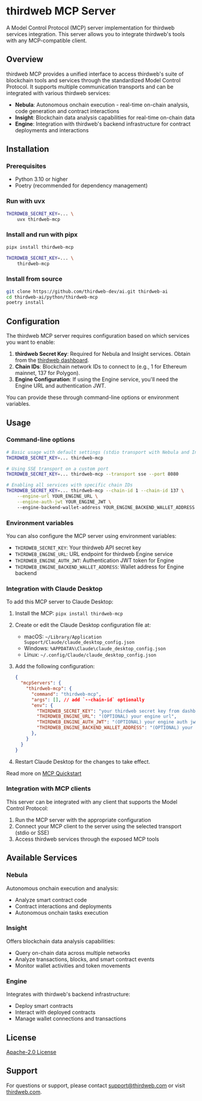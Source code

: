 # thirdweb MCP Server

A Model Control Protocol (MCP) server implementation for thirdweb services integration. This server allows you to integrate thirdweb's tools with any MCP-compatible client.

## Overview

thirdweb MCP provides a unified interface to access thirdweb's suite of blockchain tools and services through the standardized Model Control Protocol. It supports multiple communication transports and can be integrated with various thirdweb services:

- **Nebula**: Autonomous onchain execution - real-time on-chain analysis, code generation and contract interactions
- **Insight**: Blockchain data analysis capabilities for real-time on-chain data
- **Engine**: Integration with thirdweb's backend infrastructure for contract deployments and interactions

## Installation

### Prerequisites

- Python 3.10 or higher
- Poetry (recommended for dependency management)

### Run with uvx
```bash
THIRDWEB_SECRET_KEY=... \
    uvx thirdweb-mcp
```

### Install and run with pipx

```bash
pipx install thirdweb-mcp

THIRDWEB_SECRET_KEY=... \
    thirdweb-mcp
```

### Install from source

```bash
git clone https://github.com/thirdweb-dev/ai.git thirdweb-ai
cd thirdweb-ai/python/thirdweb-mcp
poetry install
```

## Configuration

The thirdweb MCP server requires configuration based on which services you want to enable:

1. **thirdweb Secret Key**: Required for Nebula and Insight services. Obtain from the [thirdweb dashboard](https://thirdweb.com/dashboard).
2. **Chain IDs**: Blockchain network IDs to connect to (e.g., 1 for Ethereum mainnet, 137 for Polygon).
3. **Engine Configuration**: If using the Engine service, you'll need the Engine URL and authentication JWT.

You can provide these through command-line options or environment variables.

## Usage

### Command-line options

```bash
# Basic usage with default settings (stdio transport with Nebula and Insight)
THIRDWEB_SECRET_KEY=... thirdweb-mcp 

# Using SSE transport on a custom port
THIRDWEB_SECRET_KEY=... thirdweb-mcp --transport sse --port 8080

# Enabling all services with specific chain IDs
THIRDWEB_SECRET_KEY=... thirdweb-mcp --chain-id 1 --chain-id 137 \
    --engine-url YOUR_ENGINE_URL \
    --engine-auth-jwt YOUR_ENGINE_JWT \ 
    --engine-backend-wallet-address YOUR_ENGINE_BACKEND_WALLET_ADDRESS
```

### Environment variables

You can also configure the MCP server using environment variables:

- `THIRDWEB_SECRET_KEY`: Your thirdweb API secret key
- `THIRDWEB_ENGINE_URL`: URL endpoint for thirdweb Engine service
- `THIRDWEB_ENGINE_AUTH_JWT`: Authentication JWT token for Engine
- `THIRDWEB_ENGINE_BACKEND_WALLET_ADDRESS`: Wallet address for Engine backend

### Integration with Claude Desktop
To add this MCP server to Claude Desktop:

1. Install the MCP: `pipx install thirdweb-mcp`

2. Create or edit the Claude Desktop configuration file at:
   - macOS: `~/Library/Application Support/Claude/claude_desktop_config.json`
   - Windows: `%APPDATA%\Claude\claude_desktop_config.json`
   - Linux: `~/.config/Claude/claude_desktop_config.json`

3. Add the following configuration:

   ```json
   {
     "mcpServers": {
       "thirdweb-mcp": {
         "command": "thirdweb-mcp",
         "args": [], // add `--chain-id` optionally
         "env": {
           "THIRDWEB_SECRET_KEY": "your thirdweb secret key from dashboard",
           "THIRDWEB_ENGINE_URL": "(OPTIONAL) your engine url",
           "THIRDWEB_ENGINE_AUTH_JWT": "(OPTIONAL) your engine auth jwt",
           "THIRDWEB_ENGINE_BACKEND_WALLET_ADDRESS": "(OPTIONAL) your engine backend wallet address",           
         },
       }
     }
   }
   ```

4. Restart Claude Desktop for the changes to take effect.

Read more on [MCP Quickstart](https://modelcontextprotocol.io/quickstart/user)

### Integration with MCP clients

This server can be integrated with any client that supports the Model Control Protocol:

1. Run the MCP server with the appropriate configuration
2. Connect your MCP client to the server using the selected transport (stdio or SSE)
3. Access thirdweb services through the exposed MCP tools

## Available Services

### Nebula

Autonomous onchain execution and analysis:
- Analyze smart contract code
- Contract interactions and deployments
- Autonomous onchain tasks execution

### Insight

Offers blockchain data analysis capabilities:
- Query on-chain data across multiple networks
- Analyze transactions, blocks, and smart contract events
- Monitor wallet activities and token movements

### Engine

Integrates with thirdweb's backend infrastructure:
- Deploy smart contracts
- Interact with deployed contracts
- Manage wallet connections and transactions

## License

[Apache-2.0 License](LICENSE)

## Support

For questions or support, please contact [support@thirdweb.com](mailto:support@thirdweb.com) or visit [thirdweb.com](https://thirdweb.com).
